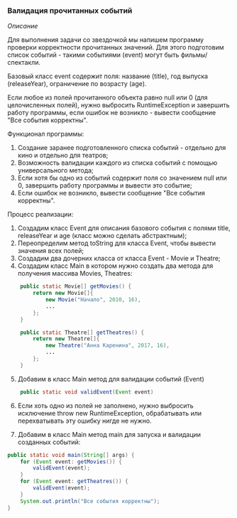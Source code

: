 ### Валидация прочитанных событий
*Описание*

Для выполнения задачи со звездочкой мы напишем программу проверки корректности прочитанных значений. Для этого подготовим 
список событий - такими событиями (event) могут быть фильмы/спектакли.

Базовый класс event содержит поля: название (title), год выпуска (releaseYear), ограничение по возрасту (age).

Если любое из полей прочитанного объекта равно null или 0 (для целочисленных полей), нужно выбросить RuntimeException и 
завершить работу программы, если ошибок не возникло - вывести сообщение "Все события корректны".

Функционал программы:
1. Создание заранее подготовленного списка событий - отдельно для кино и отдельно для театров;
2. Возможность валидации каждого из списка событий с помощью универсального метода;
3. Если хотя бы одно из событий содержит поля со значением null или 0, завершить работу программы и вывести это событие;
4. Если ошибок не возникло, вывести сообщение "Все события корректны".

Процесс реализации:
1. Создадим класс Event для описания базового события с полями title, releaseYear и age (класс можно сделать абстрактным);
2. Переопределим метод toString для класса Event, чтобы вывести значения всех полей;
3. Создадим два дочерних класса от класса Event - Movie и Theatre;
4. Создадим класс Main в котором нужно создать два метода для получения массива Movies, Theatres:
```java
    public static Movie[] getMovies() {
        return new Movie[]{
            new Movie("Начало", 2010, 16),
            ...
        };
    }

    public static Theatre[] getTheatres() {
        return new Theatre[]{
            new Theatre("Анна Каренина", 2017, 16),
            ...
        };
    }
```
5. Добавим в класс Main метод для валидации событий (Event)
```java
    public static void validEvent(Event event)
```
6. Если хоть одно из полей не заполнено, нужно выбросить исключение throw new RuntimeException, обрабатывать или 
   перехватывать эту ошибку нигде не нужно.

7. Добавим в класс Main метод main для запуска и валидации созданных событий:
```java
public static void main(String[] args) {
    for (Event event: getMovies()) {
        validEvent(event);
    }
    for (Event event: getTheatres()) {
        validEvent(event);
    }
    System.out.println("Все события корректны");
}
```
